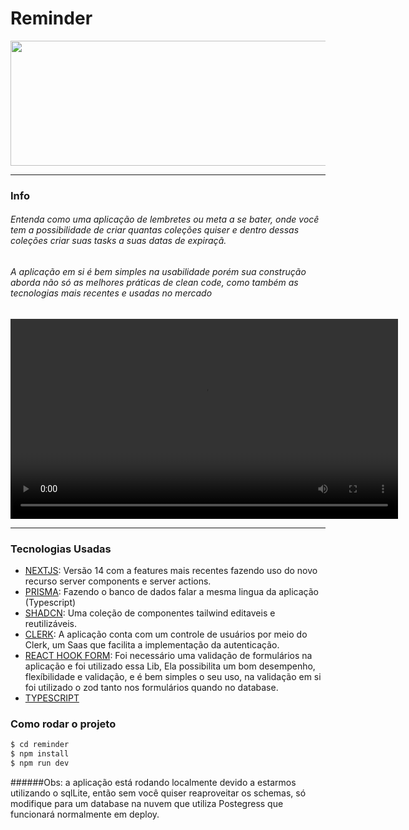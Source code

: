 
# Reminder
<img width="600" height="200" src="https://github.com/Yog9/SnapShot/assets/45204474/f404ec6e-ce2b-4c89-a25f-ce32bf007284"/>
 

------------


### Info
###### Entenda como uma aplicação de lembretes ou meta a se bater, onde você tem a possibilidade de criar quantas coleções quiser e dentro dessas coleções criar suas tasks a suas datas de expiraçã.

###### A aplicação em si é bem simples na usabilidade porém sua construção aborda não só as melhores práticas de clean code, como também as tecnologias mais recentes e usadas no mercado


<video width="620" height="320" controls>
  <source src="https://github.com/Yog9/SnapShot/assets/45204474/d23acbf9-5855-4828-861f-e8ea15603c57" type="video/mp4">
</video>

------------


### Tecnologias Usadas

- [NEXTJS](https://nextjs.org/): Versão 14 com a features mais recentes fazendo uso do novo recurso server components e server actions.
- [PRISMA](https://www.prisma.io/): Fazendo o banco de dados falar a mesma lingua da aplicação (Typescript)
- [SHADCN](https://ui.shadcn.com/): Uma coleção de componentes tailwind editaveis e reutilizáveis.
- [CLERK](https://clerk.com/): A aplicação conta com um controle de usuários por meio do Clerk, um Saas que facilita a implementação da autenticação.
- [REACT HOOK FORM](https://react-hook-form.com/): Foi necessário uma validação de formulários na aplicação e foi utilizado essa Lib, Ela possibilita um bom desempenho, flexíbilidade e validação, e é bem simples o seu uso, na validação em si foi utilizado o zod tanto nos formulários quando no database.
- [TYPESCRIPT](https://www.typescriptlang.org/docs/) 


### Como rodar o projeto

```bash
$ cd reminder
$ npm install 
$ npm run dev
```

######Obs: a aplicação está rodando localmente devido a estarmos utilizando o sqlLite, então sem você quiser reaproveitar os schemas, só modifique para um database na nuvem que utiliza Postegress que funcionará normalmente em deploy.
